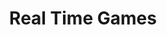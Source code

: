 ---
title: Real Time Games
description: Esports software development studio accepting Bitcoin.
homepage: https://rtgdev.com/
twitter:
---